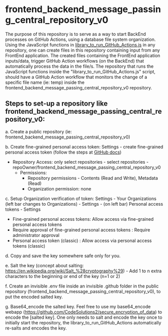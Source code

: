 # frontend_backend_message_passing_central_repository_v0

The purpose of this repository is to serve as a way to start BackEnd processes on GitHub Actions, using a database file system organization. Using the JavaScript functions in [library_to_run_GitHub_Actions.js](https://github.com/CodeSolutions2/library_to_run_GitHub_Actions) in any repository, one can create files in this repository containing input from any FrontEnd application. The created files containing the FrontEnd application inputs/data, trigger GitHub Action workflows (on the BackEnd) that automatically process the data in the file/s. The repository that runs the JavaScript functions inside the "library_to_run_GitHub_Actions.js" script, should have a GitHub Action workflow that monitors the change of a specific file name (ie: temp) inside the frontend_backend_message_passing_central_repository_v0 repository.

## Steps to set-up a repository like frontend_backend_message_passing_central_repository_v0:

a. Create a public repository (ie: frontend_backend_message_passing_central_repository_v0)

b. Create fine-grained personal access token: Settings - create fine-grained personal access token (follow the steps at [GitHub docs](https://docs.github.com/en/authentication/keeping-your-account-and-data-secure/managing-your-personal-access-tokens))
- Repository Access: only select repositories - select repositories -  repoOwner/frontend_backend_message_passing_central_repository_v0
    - Permissions: 
        - Repository permissions - Contents (Read and Write), Metadata (Read)
        - Organization permission: none
    
c. Setup Organization verification of token: Settings - Your Organizations (left bar changes to Organizations) - Settings - (on left bar) Personal access tokens - Settings
  - Fine-grained personal access tokens: Allow access via fine-grained personal access tokens 
  - Require approval of fine-grained personal access tokens : Require administrator approval 
  - Personal access token (classic) : Allow access via personal access tokens (classic)

d. Copy and save the key somewhere safe only for you. 

e. Salt the key (concept about salting: https://en.wikipedia.org/wiki/Salt_%28cryptography%29)
    - Add 1 to n extra characters to the beginning or end of the key (n=1 or 2)
    
f. Create an invisible .env file inside an invisible .github folder in the public repository (frontend_backend_message_passing_central_repository_v0), to put the encoded salted key.

g. Base64_encode the salted key. Feel free to use my base64_encode webapp (https://github.com/CodeSolutions2/secure_encryption_of_data) to encode the [salted key]. One only needs to salt and encode the key once to initially start the repository, the library_to_run_GitHub_Actions automatically re-salts and encodes the key.
